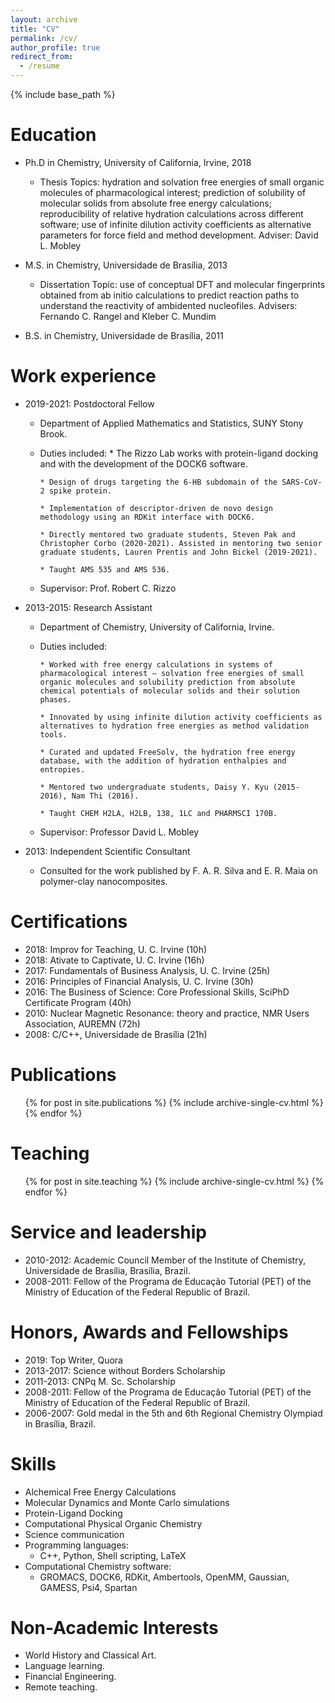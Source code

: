 ```yaml
---
layout: archive
title: "CV"
permalink: /cv/
author_profile: true
redirect_from:
  - /resume
---
```


{% include base_path %}

Education
======
* Ph.D in Chemistry, University of California, Irvine, 2018

    * Thesis Topics: hydration and solvation free energies of small organic molecules of pharmacological interest; prediction of solubility of molecular solids from absolute free energy calculations; reproducibility of relative hydration calculations across different software; use of infinite dilution activity coefficients as alternative parameters for force field and method development. Adviser: David L. Mobley

* M.S. in Chemistry, Universidade de Brasília, 2013

    * Dissertation Topic: use of conceptual DFT and molecular fingerprints obtained from ab initio calculations to predict reaction paths to understand the reactivity of ambidented nucleofiles. Advisers: Fernando C. Rangel and Kleber C. Mundim

* B.S. in Chemistry, Universidade de Brasília, 2011


Work experience
======
* 2019-2021: Postdoctoral Fellow

  * Department of Applied Mathematics and Statistics, SUNY Stony Brook.

  * Duties included:
        * The Rizzo Lab works with protein-ligand docking and with the development of the DOCK6 software.

        * Design of drugs targeting the 6-HB subdomain of the SARS-CoV-2 spike protein.

        * Implementation of descriptor-driven de novo design methodology using an RDKit interface with DOCK6.

        * Directly mentored two graduate students, Steven Pak and Christopher Corbo (2020-2021). Assisted in mentoring two senior graduate students, Lauren Prentis and John Bickel (2019-2021).

        * Taught AMS 535 and AMS 536.

  * Supervisor: Prof. Robert C. Rizzo

* 2013-2015: Research Assistant

  * Department of Chemistry, University of California, Irvine.

  * Duties included:

        * Worked with free energy calculations in systems of pharmacological interest – solvation free energies of small organic molecules and solubility prediction from absolute chemical potentials of molecular solids and their solution phases.

        * Innovated by using infinite dilution activity coefficients as alternatives to hydration free energies as method validation tools.

        * Curated and updated FreeSolv, the hydration free energy database, with the addition of hydration enthalpies and entropies.

        * Mentored two undergraduate students, Daisy Y. Kyu (2015-2016), Nam Thi (2016).

        * Taught CHEM H2LA, H2LB, 138, 1LC and PHARMSCI 170B.

  * Supervisor: Professor David L. Mobley

* 2013: Independent Scientific Consultant

  * Consulted for the work published by F. A. R. Silva and E. R. Maia on polymer-clay nanocomposites.

Certifications
======
* 2018: Improv for Teaching, U. C. Irvine (10h)
* 2018: Ativate to Captivate, U. C. Irvine (16h)
* 2017: Fundamentals of Business Analysis, U. C. Irvine (25h)
* 2016: Principles of Financial Analysis, U. C. Irvine (30h)
* 2016: The Business of Science: Core Professional Skills, SciPhD Certificate Program (40h)
* 2010: Nuclear Magnetic Resonance: theory and practice, NMR Users Association, AUREMN (72h)
* 2008: C/C++, Universidade de Brasília (21h)

Publications
======
  <ul>{% for post in site.publications %}
    {% include archive-single-cv.html %}
  {% endfor %}</ul>
  
[//]: # (Talks)
[//]: # (======)
[//]: # ( <ul>{% for post in site.talks %} )
[//]: # (   {% include archive-single-talk-cv.html %})
[//]: # ({% endfor %}</ul>)
  
Teaching
======
  <ul>{% for post in site.teaching %}
    {% include archive-single-cv.html %}
  {% endfor %}</ul>
  
Service and leadership
======
* 2010-2012: Academic Council Member of the Institute of Chemistry, Universidade de Brasília, Brasília, Brazil.
* 2008-2011: Fellow of the Programa de Educação Tutorial (PET) of the Ministry of Education of the Federal Republic of Brazil.

Honors, Awards and Fellowships
======
* 2019: Top Writer, Quora
* 2013-2017: Science without Borders Scholarship 
* 2011-2013: CNPq M. Sc. Scholarship
* 2008-2011: Fellow of the Programa de Educação Tutorial (PET) of the Ministry of Education of the Federal
 Republic of Brazil.
* 2006-2007: Gold medal in the 5th and 6th Regional Chemistry Olympiad in Brasília, Brazil.

Skills
======
* Alchemical Free Energy Calculations
* Molecular Dynamics and Monte Carlo simulations
* Protein-Ligand Docking
* Computational Physical Organic Chemistry
* Science communication
* Programming languages:
  * C++, Python, Shell scripting, LaTeX
* Computational Chemistry software:
  * GROMACS, DOCK6, RDKit, Ambertools, OpenMM, Gaussian, GAMESS, Psi4, Spartan

Non-Academic Interests
======
* World History and Classical Art.
* Language learning.
* Financial Engineering.
* Remote teaching.




